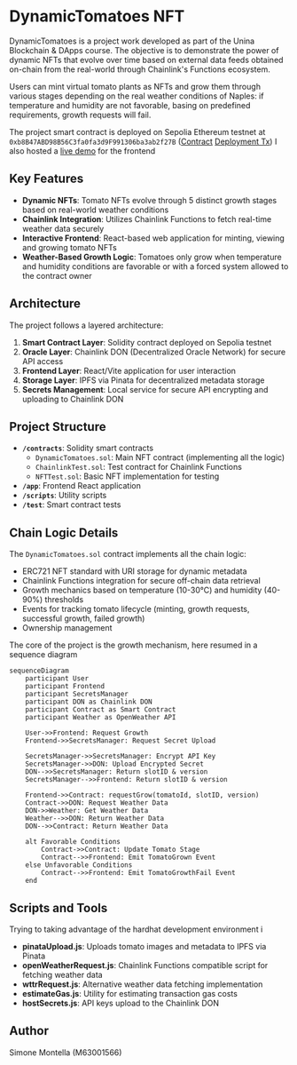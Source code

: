 # DynamicTomatoes NFT

DynamicTomatoes is a project work developed as part of the Unina Blockchain & DApps course. The objective is to demonstrate the power of dynamic NFTs that evolve over time based on external data feeds obtained on-chain from the real-world through Chainlink's Functions ecosystem.

Users can mint virtual tomato plants as NFTs and grow them through various stages depending on the real weather conditions of Naples: if temperature and humidity are not favorable, basing on predefined requirements, growth requests will fail.

The project smart contract is deployed on Sepolia Ethereum testnet at <code>0xb8B47ABD98B56C3fa0fa3d9F991306ba3ab2f27B</code> ([Contract](https://sepolia.etherscan.io/address/0xb8B47ABD98B56C3fa0fa3d9F991306ba3ab2f27B) [Deployment Tx](https://sepolia.etherscan.io/tx/0x113aae8e8aac2a52fa00232675f6a2ffb9945286ffe15499e198979e716ab132))
I also hosted a [live demo](http://195.231.65.90:5173/) for the frontend

## Key Features

- **Dynamic NFTs**: Tomato NFTs evolve through 5 distinct growth stages based on real-world weather conditions
- **Chainlink Integration**: Utilizes Chainlink Functions to fetch real-time weather data securely
- **Interactive Frontend**: React-based web application for minting, viewing and growing tomato NFTs
- **Weather-Based Growth Logic**: Tomatoes only grow when temperature and humidity conditions are favorable or with a forced system allowed to the contract owner

## Architecture

The project follows a layered architecture:

1. **Smart Contract Layer**: Solidity contract deployed on Sepolia testnet
2. **Oracle Layer**: Chainlink DON (Decentralized Oracle Network) for secure API access
3. **Frontend Layer**: React/Vite application for user interaction
4. **Storage Layer**: IPFS via Pinata for decentralized metadata storage
5. **Secrets Management**: Local service for secure API encrypting and uploading to Chainlink DON
## Project Structure

- **`/contracts`**: Solidity smart contracts
  - `DynamicTomatoes.sol`: Main NFT contract (implementing all the logic)
  - `ChainlinkTest.sol`: Test contract for Chainlink Functions
  - `NFTTest.sol`: Basic NFT implementation for testing
- **`/app`**: Frontend React application
- **`/scripts`**: Utility scripts
- **`/test`**: Smart contract tests

## Chain Logic Details

The `DynamicTomatoes.sol` contract implements all the chain logic:

- ERC721 NFT standard with URI storage for dynamic metadata
- Chainlink Functions integration for secure off-chain data retrieval
- Growth mechanics based on temperature (10-30°C) and humidity (40-90%) thresholds
- Events for tracking tomato lifecycle (minting, growth requests, successful growth, failed growth)
- Ownership management

The core of the project is the growth mechanism, here resumed in a sequence diagram

```mermaid
sequenceDiagram
    participant User
    participant Frontend
    participant SecretsManager
    participant DON as Chainlink DON
    participant Contract as Smart Contract
    participant Weather as OpenWeather API

    User->>Frontend: Request Growth
    Frontend->>SecretsManager: Request Secret Upload

    SecretsManager->>SecretsManager: Encrypt API Key
    SecretsManager->>DON: Upload Encrypted Secret
    DON-->>SecretsManager: Return slotID & version
    SecretsManager-->>Frontend: Return slotID & version

    Frontend->>Contract: requestGrow(tomatoId, slotID, version)
    Contract->>DON: Request Weather Data
    DON->>Weather: Get Weather Data
    Weather-->>DON: Return Weather Data
    DON-->>Contract: Return Weather Data

    alt Favorable Conditions
        Contract->>Contract: Update Tomato Stage
        Contract-->>Frontend: Emit TomatoGrown Event
    else Unfavorable Conditions
        Contract-->>Frontend: Emit TomatoGrowthFail Event
    end
```

## Scripts and Tools

Trying to taking advantage of the hardhat development environment i

- **pinataUpload.js**: Uploads tomato images and metadata to IPFS via Pinata
- **openWeatherRequest.js**: Chainlink Functions compatible script for fetching weather data
- **wttrRequest.js**: Alternative weather data fetching implementation
- **estimateGas.js**: Utility for estimating transaction gas costs
- **hostSecrets.js**: API keys upload to the Chainlink DON

## Author

Simone Montella (M63001566)
